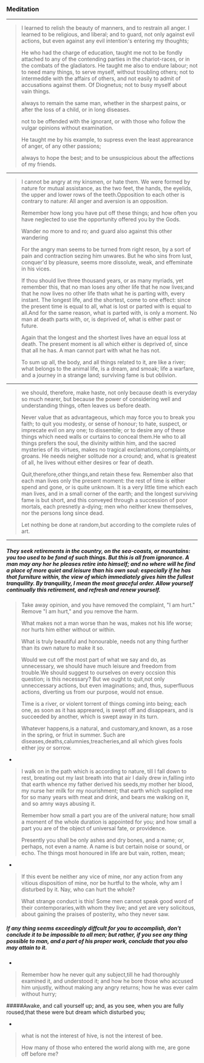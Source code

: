 ### Meditation

----

> I learned to relish the beauty of manners, and to restrain all anger.
> I learned to be religious, and liberal; and to guard, not only against
> evil actions, but even against any evil intention's entering my
> thoughts;
> 
> He who had the charge of education, taught me not to be fondly attached
> to any of the contending parties in the chariot-races, or in the
> combats of the gladiators. He taught me also to endure labour; not to
> need many things, to serve myself, without troubling others; not to
> intermeddle with the affairs of others, and not easily to admit of
> accusations against them. Of Diognetus; not to busy myself about vain
> things.
> 
> 
> always to remain the same man, whether in the sharpest pains, or after
> the loss of a child, or in long diseases.
> 
> 
> not to be offended with the ignorant, or with those who follow the
> vulgar opinions without examination.
> 
> 
> He taught me by his example, to supress even the least apprearance of
> anger, of any other passions;
> 
> 
> always to hope the best; and to be unsuspicious about the affections of
> my friends.
> 
----
> 
> I cannot be angry at my kinsmen, or hate them. We were formed by
> nature for mutual assistance, as the two feet, the hands, the eyelids,
> the upper and lower rows of the teeth.Opposition to each other is
> contrary to nature: All anger and aversion is an opposition.
> 
> 
> Remember how long you have put off these things; and how often you have
> neglected to use the opportunity offered you by the Gods. 
> 
> 
> Wander no more to and ro; and guard also against this other wandering
> 
> 
> For the angry man seems to be turned from right reson, by a sort of pain
> and contraction sezing him unwares. But he who sins from lust, conquer'd
> by pleasure, seems more dissolute, weak, and effeminate in his vices.
> 
> 
> If thou should live three thousand years, or as many myriads, yet
> remember this, that no man loses any other life that he now lives;and
> that he now lives no other life thatn what he is parting with, every
> instant. The longest life, and the shortest, come to one effect: since
> the present time is equal to all, what is lost or parted with is equal
> to all.And for the same reason, what is parted with, is only a moment.
> No man at death parts with, or, is deprived of, what is either past or
> future.
> 
> 
> Again that the longest and the shortest lives have an equal loss at
> death. The present moment is all which either is deprived of, since that
> all he has. A man cannot part with what he has not.
> 
> 
> 
> To sum up all, the body, and all things related to it, are like a river;
> what belongs to the animal life, is a dream, and smoak; life a warfare,
> and a journey in a strange land; surviving fame is but oblivion.
> 
> 
----
> 
> we should, therefore, make haste, not only because death is
> everyday so much nearer, but because the power of considering well
> and understanding things, often leaves us before death.                                                                        
> 
> 
> Never value that as advantageous, which may force you to break you
> faith; to quit you modesty, or sense of honour; to hate, suspect, or
> imprecate evil on any one; to dissemble; or to desire any of these
> things which need walls or curtains to conceal them.He who to all things
> prefers the soul, the divinity within him, and the sacred mysteries of
> its virtues, makes no tragical exclamations,complaints,or groans. He
> needs neigher solitude nor a cround; and, what is greatest of all, he
> lives without either desires or fear of death.
> 
> 
> Quit,therefore,other things,and retain these few. Remember also that
> each man lives only the present moment: the rest of time is either spend
> and gone, or is quite unknown. It is a very little time which each man
> lives, and in a small corner of the earth; and the longest surviving
> fame is but short, and this conveyed through a succession of poor
> mortals, each presnetly a-dying; men who neither knew themselves, nor
> the persons long since dead.
> 
> 
> Let nothing be done at random,but according to the complete rules of
> art.
> 
> 
----
##### They seek retirements in the country, on the sea-coasts, or mountains:  you too used to be fond of such things. But this is all from ignorance.   A man may any hor he pleases retire into himself; and no where will he  find a place of more quiet and leisure than his own soul: especially if  he has that furniture within, the view of which immediately gives him  the fullest tranquility. By tranquility, I mean the most graceful order.   Allow yourself continually this retirement, and refresh and renew  yourself.
> 
> 
> Take away opinion, and you have removed the complaint, "I am hurt."
> Remove "I am hurt," and you remove the harm.
> 
> What makes not a man worse than he was, makes not his life worse; nor
> hurts him either without or within.
> 
> 
> What is truly beautiful and honourable, needs not any thing further than
> its own nature to make it so.
> 
> 
> Would we cut off the most part of what we say and do, as unnecessary, we
> should have much leisure and freedom from trouble.We should suggest to
> ourselves on every occsion this question; is this necessary? But we
> ought to quit,not only unneccessary actions, but even imaginations; and,
> thus, superfluous actions, diverting us from our purpose, would not
> ensue.
> 
> 
> Time is a river, or violent torrent of things coming into being; each
> one, as soon as it has appreared, is swept off and disappears, and is
> succeeded by another, which is swept away in its turn.
> 
> Whatever happens,is a natural, and customary,and known, as a rose in the
> spring, or friut in summer. Such are
> diseases,deaths,calumnies,treacheries,and all which gives fools either
> joy or sorrow.

- 

> I walk on in the path which is according to nature, till I fall down to
> rest, breating out my last breath into that air I daily drew in,falling
> into that earth whence my father derived his seeds,my mother her blood,
> my nurse her milk for my nourishment; that earth which supplied me for
> so many years with meat and drink, and bears me walking on it, and so
> amny ways abusing it.
> 
> 
> Remember how small a part you are of the univeral nature; how small a
> moment of the whole duration is appointed for you; and how small a part
> you are of the object of universal fate, or providence.
> 
> 
> Presently you shall be only ashes and dry bones, and a name; or,
> perhaps, not even a name. A name is but certain noise or sound, or echo.
> The things most honoured in life are but vain, rotten, mean;
> 
- 
> 
> If this event be neither any vice of mine, nor any action from any
> vitious disposition of mine, nor be hurtful to the whole, why am I
> disturbed by it. Nay, who can hurt the whole?
> 
> 
> What strange conduct is this! Some men cannot speak good word of their
> contemporaries,with whom they live; and yet are very solicitous, about
> gaining the praises of posterity, who they never saw.


##### If any thing seems exceedingly diffcult for you to accomplish, don't conclude it to be impossible to all men; but rather, if you see any thing possible to man, and a part of his proper work, conclude that you also may attain to it.


- 

> Remember how he never quit any subject,till he had thoroughly examined
it, and understood it; and how he bore those who accused him unjustly,
without making any angry returns; how he was ever calm without hurry;


#####Awake, and call yourself up; and, as you see, when you are fully roused,that these were but dream which disturbed you;

- 
> what is not the interest of hive, is not the interest of bee.
> 
> 
> How many of those who entered the world along with me, are gone off
> before me?



